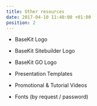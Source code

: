 ```yaml
---
title: Other resources
date: 2017-04-10 11:40:00 +01:00
position: 2
---
```


* BaseKit Logo

* BaseKit Sitebuilder Logo

* BaseKit GO Logo

* Presentation Templates

* Promotional & Tutorial Videos

* Fonts (by request / password)
